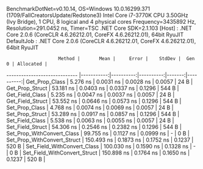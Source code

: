 
BenchmarkDotNet=v0.10.14, OS=Windows 10.0.16299.371 (1709/FallCreatorsUpdate/Redstone3)
Intel Core i7-3770K CPU 3.50GHz (Ivy Bridge), 1 CPU, 8 logical and 4 physical cores
Frequency=3435892 Hz, Resolution=291.0452 ns, Timer=TSC
.NET Core SDK=2.1.103
  [Host]     : .NET Core 2.0.6 (CoreCLR 4.6.26212.01, CoreFX 4.6.26212.01), 64bit RyuJIT
  DefaultJob : .NET Core 2.0.6 (CoreCLR 4.6.26212.01, CoreFX 4.6.26212.01), 64bit RyuJIT


                       Method |       Mean |     Error |    StdDev |  Gen 0 | Allocated |
----------------------------- |-----------:|----------:|----------:|-------:|----------:|
               Get_Prop_Class |   5.276 ns | 0.0031 ns | 0.0028 ns | 0.0057 |      24 B |
              Get_Prop_Struct |  53.181 ns | 0.0403 ns | 0.0337 ns | 0.1296 |     544 B |
              Get_Field_Class |   5.235 ns | 0.0047 ns | 0.0037 ns | 0.0057 |      24 B |
             Get_Field_Struct |  53.552 ns | 0.0646 ns | 0.0573 ns | 0.1296 |     544 B |
               Set_Prop_Class |   4.768 ns | 0.0074 ns | 0.0069 ns | 0.0057 |      24 B |
              Set_Prop_Struct |  53.289 ns | 0.0917 ns | 0.0857 ns | 0.1296 |     544 B |
              Set_Field_Class |   5.538 ns | 0.0063 ns | 0.0055 ns | 0.0057 |      24 B |
             Set_Field_Struct |  54.306 ns | 0.2546 ns | 0.2382 ns | 0.1296 |     544 B |
   Set_Prop_WithConvert_Class |  99.755 ns | 0.1127 ns | 0.0999 ns |      - |       0 B |
  Set_Prop_WithConvert_Struct | 150.493 ns | 0.1873 ns | 0.1752 ns | 0.1237 |     520 B |
  Set_Field_WithConvert_Class | 100.030 ns | 0.1590 ns | 0.1328 ns |      - |       0 B |
 Set_Field_WithConvert_Struct | 150.898 ns | 0.1764 ns | 0.1650 ns | 0.1237 |     520 B |
